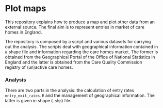# Plot maps 

This repository explains how to produce a map and plot other data from an external source. The final aim is to represent entries in market of care homes in England. 
 
The repository is composed by a script and various datasets for carrying out the analysis. The scripts deal with geographical information contained in a shape file and information regarding the care homes market. The former is obtained from the Geographical Portal of the Office of National Statistics in England and the latter is obtained from the Care Quality Commission registry of (un)active care homes. 

### Analysis

There are two parts in the analysis: the calculation of entry rates `entry_exit_rates.R` and the management of geographical information. The latter is given in shape (`.shp`) file. 

